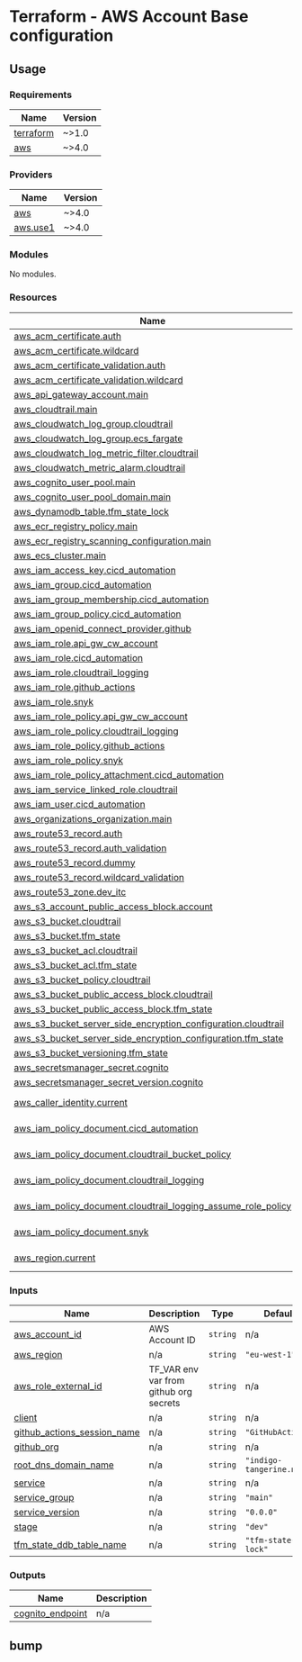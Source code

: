 # Terraform - AWS Account Base configuration

## Usage

<!--- BEGIN_TF_DOCS --->
### Requirements

| Name | Version |
|------|---------|
| <a name="requirement_terraform"></a> [terraform](#requirement\_terraform) | ~>1.0 |
| <a name="requirement_aws"></a> [aws](#requirement\_aws) | ~>4.0 |

### Providers

| Name | Version |
|------|---------|
| <a name="provider_aws"></a> [aws](#provider\_aws) | ~>4.0 |
| <a name="provider_aws.use1"></a> [aws.use1](#provider\_aws.use1) | ~>4.0 |

### Modules

No modules.

### Resources

| Name | Type |
|------|------|
| [aws_acm_certificate.auth](https://registry.terraform.io/providers/hashicorp/aws/latest/docs/resources/acm_certificate) | resource |
| [aws_acm_certificate.wildcard](https://registry.terraform.io/providers/hashicorp/aws/latest/docs/resources/acm_certificate) | resource |
| [aws_acm_certificate_validation.auth](https://registry.terraform.io/providers/hashicorp/aws/latest/docs/resources/acm_certificate_validation) | resource |
| [aws_acm_certificate_validation.wildcard](https://registry.terraform.io/providers/hashicorp/aws/latest/docs/resources/acm_certificate_validation) | resource |
| [aws_api_gateway_account.main](https://registry.terraform.io/providers/hashicorp/aws/latest/docs/resources/api_gateway_account) | resource |
| [aws_cloudtrail.main](https://registry.terraform.io/providers/hashicorp/aws/latest/docs/resources/cloudtrail) | resource |
| [aws_cloudwatch_log_group.cloudtrail](https://registry.terraform.io/providers/hashicorp/aws/latest/docs/resources/cloudwatch_log_group) | resource |
| [aws_cloudwatch_log_group.ecs_fargate](https://registry.terraform.io/providers/hashicorp/aws/latest/docs/resources/cloudwatch_log_group) | resource |
| [aws_cloudwatch_log_metric_filter.cloudtrail](https://registry.terraform.io/providers/hashicorp/aws/latest/docs/resources/cloudwatch_log_metric_filter) | resource |
| [aws_cloudwatch_metric_alarm.cloudtrail](https://registry.terraform.io/providers/hashicorp/aws/latest/docs/resources/cloudwatch_metric_alarm) | resource |
| [aws_cognito_user_pool.main](https://registry.terraform.io/providers/hashicorp/aws/latest/docs/resources/cognito_user_pool) | resource |
| [aws_cognito_user_pool_domain.main](https://registry.terraform.io/providers/hashicorp/aws/latest/docs/resources/cognito_user_pool_domain) | resource |
| [aws_dynamodb_table.tfm_state_lock](https://registry.terraform.io/providers/hashicorp/aws/latest/docs/resources/dynamodb_table) | resource |
| [aws_ecr_registry_policy.main](https://registry.terraform.io/providers/hashicorp/aws/latest/docs/resources/ecr_registry_policy) | resource |
| [aws_ecr_registry_scanning_configuration.main](https://registry.terraform.io/providers/hashicorp/aws/latest/docs/resources/ecr_registry_scanning_configuration) | resource |
| [aws_ecs_cluster.main](https://registry.terraform.io/providers/hashicorp/aws/latest/docs/resources/ecs_cluster) | resource |
| [aws_iam_access_key.cicd_automation](https://registry.terraform.io/providers/hashicorp/aws/latest/docs/resources/iam_access_key) | resource |
| [aws_iam_group.cicd_automation](https://registry.terraform.io/providers/hashicorp/aws/latest/docs/resources/iam_group) | resource |
| [aws_iam_group_membership.cicd_automation](https://registry.terraform.io/providers/hashicorp/aws/latest/docs/resources/iam_group_membership) | resource |
| [aws_iam_group_policy.cicd_automation](https://registry.terraform.io/providers/hashicorp/aws/latest/docs/resources/iam_group_policy) | resource |
| [aws_iam_openid_connect_provider.github](https://registry.terraform.io/providers/hashicorp/aws/latest/docs/resources/iam_openid_connect_provider) | resource |
| [aws_iam_role.api_gw_cw_account](https://registry.terraform.io/providers/hashicorp/aws/latest/docs/resources/iam_role) | resource |
| [aws_iam_role.cicd_automation](https://registry.terraform.io/providers/hashicorp/aws/latest/docs/resources/iam_role) | resource |
| [aws_iam_role.cloudtrail_logging](https://registry.terraform.io/providers/hashicorp/aws/latest/docs/resources/iam_role) | resource |
| [aws_iam_role.github_actions](https://registry.terraform.io/providers/hashicorp/aws/latest/docs/resources/iam_role) | resource |
| [aws_iam_role.snyk](https://registry.terraform.io/providers/hashicorp/aws/latest/docs/resources/iam_role) | resource |
| [aws_iam_role_policy.api_gw_cw_account](https://registry.terraform.io/providers/hashicorp/aws/latest/docs/resources/iam_role_policy) | resource |
| [aws_iam_role_policy.cloudtrail_logging](https://registry.terraform.io/providers/hashicorp/aws/latest/docs/resources/iam_role_policy) | resource |
| [aws_iam_role_policy.github_actions](https://registry.terraform.io/providers/hashicorp/aws/latest/docs/resources/iam_role_policy) | resource |
| [aws_iam_role_policy.snyk](https://registry.terraform.io/providers/hashicorp/aws/latest/docs/resources/iam_role_policy) | resource |
| [aws_iam_role_policy_attachment.cicd_automation](https://registry.terraform.io/providers/hashicorp/aws/latest/docs/resources/iam_role_policy_attachment) | resource |
| [aws_iam_service_linked_role.cloudtrail](https://registry.terraform.io/providers/hashicorp/aws/latest/docs/resources/iam_service_linked_role) | resource |
| [aws_iam_user.cicd_automation](https://registry.terraform.io/providers/hashicorp/aws/latest/docs/resources/iam_user) | resource |
| [aws_organizations_organization.main](https://registry.terraform.io/providers/hashicorp/aws/latest/docs/resources/organizations_organization) | resource |
| [aws_route53_record.auth](https://registry.terraform.io/providers/hashicorp/aws/latest/docs/resources/route53_record) | resource |
| [aws_route53_record.auth_validation](https://registry.terraform.io/providers/hashicorp/aws/latest/docs/resources/route53_record) | resource |
| [aws_route53_record.dummy](https://registry.terraform.io/providers/hashicorp/aws/latest/docs/resources/route53_record) | resource |
| [aws_route53_record.wildcard_validation](https://registry.terraform.io/providers/hashicorp/aws/latest/docs/resources/route53_record) | resource |
| [aws_route53_zone.dev_itc](https://registry.terraform.io/providers/hashicorp/aws/latest/docs/resources/route53_zone) | resource |
| [aws_s3_account_public_access_block.account](https://registry.terraform.io/providers/hashicorp/aws/latest/docs/resources/s3_account_public_access_block) | resource |
| [aws_s3_bucket.cloudtrail](https://registry.terraform.io/providers/hashicorp/aws/latest/docs/resources/s3_bucket) | resource |
| [aws_s3_bucket.tfm_state](https://registry.terraform.io/providers/hashicorp/aws/latest/docs/resources/s3_bucket) | resource |
| [aws_s3_bucket_acl.cloudtrail](https://registry.terraform.io/providers/hashicorp/aws/latest/docs/resources/s3_bucket_acl) | resource |
| [aws_s3_bucket_acl.tfm_state](https://registry.terraform.io/providers/hashicorp/aws/latest/docs/resources/s3_bucket_acl) | resource |
| [aws_s3_bucket_policy.cloudtrail](https://registry.terraform.io/providers/hashicorp/aws/latest/docs/resources/s3_bucket_policy) | resource |
| [aws_s3_bucket_public_access_block.cloudtrail](https://registry.terraform.io/providers/hashicorp/aws/latest/docs/resources/s3_bucket_public_access_block) | resource |
| [aws_s3_bucket_public_access_block.tfm_state](https://registry.terraform.io/providers/hashicorp/aws/latest/docs/resources/s3_bucket_public_access_block) | resource |
| [aws_s3_bucket_server_side_encryption_configuration.cloudtrail](https://registry.terraform.io/providers/hashicorp/aws/latest/docs/resources/s3_bucket_server_side_encryption_configuration) | resource |
| [aws_s3_bucket_server_side_encryption_configuration.tfm_state](https://registry.terraform.io/providers/hashicorp/aws/latest/docs/resources/s3_bucket_server_side_encryption_configuration) | resource |
| [aws_s3_bucket_versioning.tfm_state](https://registry.terraform.io/providers/hashicorp/aws/latest/docs/resources/s3_bucket_versioning) | resource |
| [aws_secretsmanager_secret.cognito](https://registry.terraform.io/providers/hashicorp/aws/latest/docs/resources/secretsmanager_secret) | resource |
| [aws_secretsmanager_secret_version.cognito](https://registry.terraform.io/providers/hashicorp/aws/latest/docs/resources/secretsmanager_secret_version) | resource |
| [aws_caller_identity.current](https://registry.terraform.io/providers/hashicorp/aws/latest/docs/data-sources/caller_identity) | data source |
| [aws_iam_policy_document.cicd_automation](https://registry.terraform.io/providers/hashicorp/aws/latest/docs/data-sources/iam_policy_document) | data source |
| [aws_iam_policy_document.cloudtrail_bucket_policy](https://registry.terraform.io/providers/hashicorp/aws/latest/docs/data-sources/iam_policy_document) | data source |
| [aws_iam_policy_document.cloudtrail_logging](https://registry.terraform.io/providers/hashicorp/aws/latest/docs/data-sources/iam_policy_document) | data source |
| [aws_iam_policy_document.cloudtrail_logging_assume_role_policy](https://registry.terraform.io/providers/hashicorp/aws/latest/docs/data-sources/iam_policy_document) | data source |
| [aws_iam_policy_document.snyk](https://registry.terraform.io/providers/hashicorp/aws/latest/docs/data-sources/iam_policy_document) | data source |
| [aws_region.current](https://registry.terraform.io/providers/hashicorp/aws/latest/docs/data-sources/region) | data source |

### Inputs

| Name | Description | Type | Default | Required |
|------|-------------|------|---------|:--------:|
| <a name="input_aws_account_id"></a> [aws\_account\_id](#input\_aws\_account\_id) | AWS Account ID | `string` | n/a | yes |
| <a name="input_aws_region"></a> [aws\_region](#input\_aws\_region) | n/a | `string` | `"eu-west-1"` | no |
| <a name="input_aws_role_external_id"></a> [aws\_role\_external\_id](#input\_aws\_role\_external\_id) | TF\_VAR env var from github org secrets | `string` | n/a | yes |
| <a name="input_client"></a> [client](#input\_client) | n/a | `string` | n/a | yes |
| <a name="input_github_actions_session_name"></a> [github\_actions\_session\_name](#input\_github\_actions\_session\_name) | n/a | `string` | `"GitHubActions"` | no |
| <a name="input_github_org"></a> [github\_org](#input\_github\_org) | n/a | `string` | n/a | yes |
| <a name="input_root_dns_domain_name"></a> [root\_dns\_domain\_name](#input\_root\_dns\_domain\_name) | n/a | `string` | `"indigo-tangerine.nl"` | no |
| <a name="input_service"></a> [service](#input\_service) | n/a | `string` | n/a | yes |
| <a name="input_service_group"></a> [service\_group](#input\_service\_group) | n/a | `string` | `"main"` | no |
| <a name="input_service_version"></a> [service\_version](#input\_service\_version) | n/a | `string` | `"0.0.0"` | no |
| <a name="input_stage"></a> [stage](#input\_stage) | n/a | `string` | `"dev"` | no |
| <a name="input_tfm_state_ddb_table_name"></a> [tfm\_state\_ddb\_table\_name](#input\_tfm\_state\_ddb\_table\_name) | n/a | `string` | `"tfm-state-lock"` | no |

### Outputs

| Name | Description |
|------|-------------|
| <a name="output_cognito_endpoint"></a> [cognito\_endpoint](#output\_cognito\_endpoint) | n/a |

<!--- END_TF_DOCS --->

## bump
